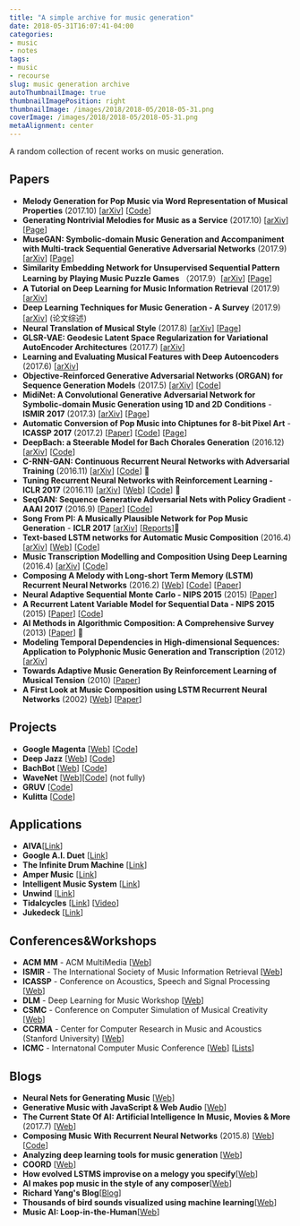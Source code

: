 ```yaml
---
title: "A simple archive for music generation"
date: 2018-05-31T16:07:41-04:00
categories:
- music
- notes
tags:
- music
- recourse
slug: music generation archive
autoThumbnailImage: true
thumbnailImagePosition: right
thumbnailImage: /images/2018/2018-05/2018-05-31.png
coverImage: /images/2018/2018-05/2018-05-31.png
metaAlignment: center
---
```


A random collection of recent works on music generation.
<!--more-->

## Papers

- **Melody Generation for Pop Music via Word Representation of Musical Properties** (2017.10) [[arXiv](https://arxiv.org/abs/1710.11549)] [[Code](https://github.com/mil-tokyo/NeuralMelody)]
- **Generating Nontrivial Melodies for Music as a Service** (2017.10) [[arXiv](https://arxiv.org/abs/1710.02280)] [[Page](https://composing.ai)]
- **MuseGAN: Symbolic-domain Music Generation and Accompaniment with Multi-track Sequential Generative Adversarial Networks** (2017.9) [[arXiv](https://arxiv.org/abs/1709.06298)] [[Page](https://salu133445.github.io/musegan/)]
- **Similarity Embedding Network for Unsupervised Sequential Pattern Learning by Playing Music Puzzle Games** （2017.9）[[arXiv](https://arxiv.org/abs/1709.04384)] [[Page](https://remyhuang.github.io/DJnet)]
- **A Tutorial on Deep Learning for Music Information Retrieval** (2017.9) [[arXiv](https://arxiv.org/abs/1709.04396)]
- **Deep Learning Techniques for Music Generation - A Survey** (2017.9) [[arXiv](https://arxiv.org/abs/1709.01620)] (论文综述)
- **Neural Translation of Musical Style** (2017.8) [[arXiv](https://arxiv.org/abs/1708.03535)] [[Page](http://imanmalik.com/cs/2017/06/05/neural-style.html)]
- **GLSR-VAE: Geodesic Latent Space Regularization for Variational AutoEncoder Architectures** (2017.7) [[arXiv](https://arxiv.org/abs/1707.04588)]
- **Learning and Evaluating Musical Features with Deep Autoencoders** (2017.6) [[arXiv](https://arxiv.org/abs/1706.04486)]
- **Objective-Reinforced Generative Adversarial Networks (ORGAN) for Sequence Generation Models** (2017.5) [[arXiv](https://arxiv.org/abs/1705.10843)] [[Code](https://github.com/gablg1/ORGAN)]
- **MidiNet: A Convolutional Generative Adversarial Network for Symbolic-domain Music Generation using 1D and 2D Conditions** - **ISMIR 2017** (2017.3) [[arXiv](https://arxiv.org/abs/1703.10847)] [[Page](https://richardyang40148.github.io/TheBlog/midinet_arxiv_demo.html)] 
- **Automatic Conversion of Pop Music into Chiptunes for 8-bit Pixel Art** - **ICASSP 2017** (2017.2) [[Paper](http://mac.citi.sinica.edu.tw/~yang/pub/su17icassp_8bit.pdf)] [[Code](https://github.com/LemonATsu/pop-to-8bit)] [[Page](https://lemonatsu.github.io)]
- **DeepBach: a Steerable Model for Bach Chorales Generation** (2016.12) [[arXiv](https://arxiv.org/abs/1612.01010)] [[Code](https://github.com/Ghadjeres/DeepBach)]
- **C-RNN-GAN: Continuous Recurrent Neural Networks with Adversarial Training** (2016.11) [[arXiv](https://arxiv.org/abs/1611.09904)] [[Code](https://github.com/olofmogren/c-rnn-gan)] 🌟
- **Tuning Recurrent Neural Networks with Reinforcement Learning - ICLR 2017** (2016.11) [[arXiv](https://arxiv.org/abs/1611.02796)] [[Web](https://magenta.tensorflow.org/2016/11/09/tuning-recurrent-networks-with-reinforcement-learning)] [[Code](https://github.com/tensorflow/magenta/tree/master/magenta/models/rl_tuner)] 🌟
- **SeqGAN: Sequence Generative Adversarial Nets with Policy Gradient** - **AAAI 2017** (2016.9) [[Paper](http://www.aaai.org/ocs/index.php/AAAI/AAAI17/paper/download/14344/14489)] [[Code](https://github.com/LantaoYu/SeqGAN)]
- **Song From PI: A Musically Plausible Network for Pop Music Generation** - **ICLR 2017** [[arXiv](https://arxiv.org/abs/1611.03477)] [[Reports](http://www.theregister.co.uk/2016/11/11/ai_pop_music_maker/)]🌟
- **Text-based LSTM networks for Automatic Music Composition** (2016.4) [[arXiv](https://arxiv.org/abs/1604.05358#)] [[Web](https://keunwoochoi.wordpress.com/2016/02/23/lstmetallica/)] [[Code](https://github.com/keunwoochoi/LSTMetallica)]
- **Music Transcription Modelling and Composition Using Deep Learning** (2016.4) [[arXiv](https://arxiv.org/abs/1604.08723)] [[Code](https://github.com/IraKorshunova/folk-rnn)]
- **Composing A Melody with Long-short Term Memory (LSTM) Recurrent Neural Networks** (2016.2) [[Web](http://konstilackner.github.io/LSTM-RNN-Melody-Composer-Website/)] [[Code](https://github.com/konstilackner/LSTM-RNN-Melody-Composer)] [[Paper](http://konstilackner.github.io/LSTM-RNN-Melody-Composer-Website/Thesis_final01.pdf)]
- **Neural Adaptive Sequential Monte Carlo - NIPS 2015** (2015) [[Paper](http://papers.nips.cc/paper/5961-neural-adaptive-sequential-monte-carlo.pdf)]
- **A Recurrent Latent Variable Model for Sequential Data - NIPS 2015** (2015) [[Paper](http://papers.nips.cc/paper/5653-a-recurrent-latent-variable-model-for-sequential-data.pdf)] [[Code](https://github.com/jych/nips2015_vrnn)]
- **AI Methods in Algorithmic Composition: A Comprehensive Survey** (2013) [[Paper](http://www.jair.org/media/3908/live-3908-7454-jair.pdf)] 🌟
- **Modeling Temporal Dependencies in High-dimensional Sequences: Application to Polyphonic Music Generation and Transcription** (2012) [[arXiv](https://arxiv.org/abs/1206.6392)] 
- **Towards Adaptive Music Generation By Reinforcement Learning of Musical Tension** (2010) [[Paper](https://ccrma.stanford.edu/~slegroux/affect/pubs/SMC2010.pdf)]
- **A First Look at Music Composition using LSTM Recurrent Neural Networks** (2002) [[Web](http://www.iro.umontreal.ca/~eckdoug/blues/index.html)] [[Paper](http://www.iro.umontreal.ca/~eckdoug/blues/IDSIA-07-02.pdf)]

## Projects

-  **Google Magenta** [[Web](https://magenta.tensorflow.org/welcome-to-magenta)] [[Code](https://github.com/tensorflow/magenta)] 
- **Deep Jazz**  [[Web](https://deepjazz.io/)] [[Code](https://deepjazz.io/)]
- **BachBot** [[Web](http://bachbot.com/)] [[Code](https://github.com/feynmanliang/bachbot/)]
- **WaveNet** [[Web](https://deepmind.com/blog/wavenet-generative-model-raw-audio/)][[Code](https://github.com/ibab/tensorflow-wavenet)] (not fully)
- **GRUV** [[Code](https://github.com/MattVitelli/GRUV)]
- **Kulitta** [[Code](https://github.com/donya/Kulitta)]

## Applications

- **AIVA**[[Link](http://aiva.ai)]
- **Google A.I. Duet** [[Link](https://aiexperiments.withgoogle.com/ai-duet)]
- **The Infinite Drum Machine** [[Link](https://aiexperiments.withgoogle.com/drum-machine)]
- **Amper Music** [[Link](https://www.ampermusic.com/app#/)]
- **Intelligent Music System** [[Link](http://120.52.72.53/www.intelligentmusicsystems.com/c3pr90ntc0td/vid/tempo_shifting.mp4)]
- **Unwind** [[Link](http://unwind.ai)]
- **Tidalcycles** [[Link](https://tidalcycles.org)] [[Video](https://www.youtube.com/watch?v=xoa3OT8ncX0)]
- **Jukedeck** [[Link](https://www.jukedeck.com/)]

## Conferences&Workshops

- **ACM MM** - ACM MultiMedia [[Web](http://www.acmmm.org/2017)]
- **ISMIR** - The International Society of Music Information Retrieval [[Web](http://www.ismir.net/)]
- **ICASSP** - Conference on Acoustics, Speech and Signal Processing [[Web](http://www.ieee-icassp2017.org/)]
- **DLM** - Deep Learning for Music Workshop [[Web](http://dorienherremans.com/dlm2017/)]
- **CSMC** - Conference on Computer Simulation of Musical  Creativity [[Web](https://csmc2016.wordpress.com/)]
- **CCRMA** - Center for Computer Research in Music and Acoustics (Stanford University) [[Web](https://ccrma.stanford.edu/)]
- **ICMC** - Internatonal Computer Music Conference [[Web](http://www.icmc2017.com/)] [[Lists](http://www.icmc2017.com/cn/page1.html)]

## Blogs

- **Neural Nets for Generating Music** [[Web](https://medium.com/@kcimc/neural-nets-for-generating-music-f46dffac21c0)]
- **Generative Music with JavaScript & Web Audio** [[Web](https://teropa.info/generative-music-slides/)]
- **The Current State Of AI: Artificial Intelligence In Music, Movies & More** (2017.7) [[Web](http://www.hypebot.com/hypebot/2017/07/ai-today-the-current-state-of-artificial-intelligence.html)]
- **Composing Music With Recurrent Neural Networks** (2015.8) [[Web](http://www.hexahedria.com/2015/08/03/composing-music-with-recurrent-neural-networks/)] [[Code](https://github.com/hexahedria/biaxial-rnn-music-composition)]
- **Analyzing deep learning tools for music generation** [[Web](http://www.asimovinstitute.org/analyzing-deep-learning-tools-music/)]
- **COORD** [[Web](http://www.coord.fm/home/)] 
- **How evolved LSTMS improvise on a melogy you specify**[[Web](https://www.sentient.ai/sentient-labs/ea/lstm-music/)]
- **AI makes pop music in the style of any composer**[[Web](http://www.flow-machines.com/ai-makes-pop-music/)]
- **Richard Yang's Blog**[[Blog](https://richardyang40148.github.io/TheBlog/index.html)]
- **Thousands of bird sounds visualized using machine learning**[[Web](https://experiments.withgoogle.com/bird-sounds)]
- **Music AI: Loop-in-the-Human**[[Web](https://medium.com/@jayhardesty/music-ai-loop-in-the-human-1a15681e573e)]
